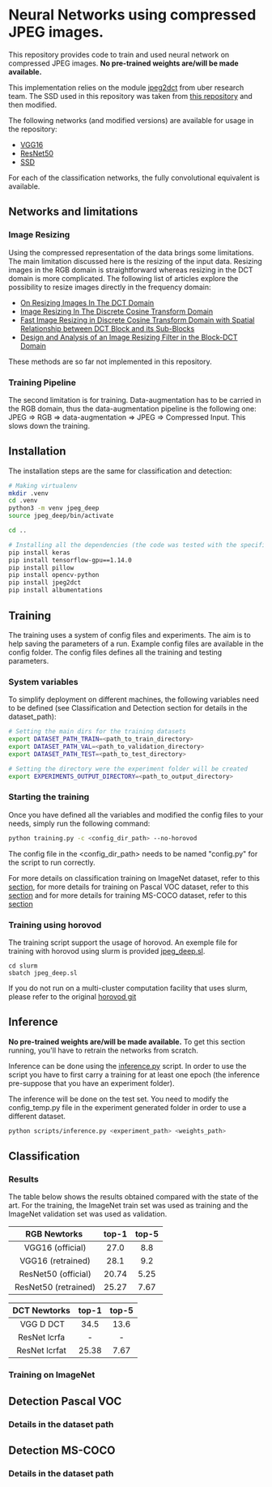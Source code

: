 # Neural Networks using compressed JPEG images.

This repository provides code to train and used neural network on compressed JPEG images. **No pre-trained weights are/will be made available.**

This implementation relies on the module [jpeg2dct](https://github.com/uber-research/jpeg2dct) from uber research team. The SSD used in this repository was taken from [this repository](https://github.com/pierluigiferrari/ssd_keras) and then modified.

The following networks (and modified versions) are available for usage in the repository:

- [VGG16](https://arxiv.org/abs/1409.1556)
- [ResNet50](https://arxiv.org/abs/1512.03385)
- [SSD](https://arxiv.org/abs/1512.02325)

For each of the classification networks, the fully convolutional equivalent is available.

## Networks and limitations

### Image Resizing

Using the compressed representation of the data brings some limitations. The main limitation discussed here is the resizing of the input data. Resizing images in the RGB domain is straightforward whereas resizing in the DCT domain is more complicated. The following list of articles explore the possibility to resize images directly in the frequency domain:

- [On Resizing Images In The DCT Domain](https://ieeexplore.ieee.org/document/1421685)
- [Image Resizing In The Discrete Cosine Transform Domain](https://ieeexplore.ieee.org/document/537460)
- [Fast Image Resizing in Discrete Cosine Transform Domain with Spatial Relationship between DCT Block and its Sub-Blocks](https://ieeexplore.ieee.org/document/4590237)
- [Design and Analysis of an Image Resizing Filter in the Block-DCT Domain](https://www.researchgate.net/publication/3308607_Design_and_Analysis_of_an_Image_Resizing_Filter_in_the_Block-DCT_Domain)

These methods are so far not implemented in this repository.
 
### Training Pipeline

The second limitation is for training. Data-augmentation has to be carried in the RGB domain, thus the data-augmentation pipeline is the following one: JPEG => RGB => data-augmentation => JPEG => Compressed Input. This slows down the training.

## Installation

The installation steps are the same for classification and detection:

```bash
# Making virtualenv
mkdir .venv
cd .venv
python3 -m venv jpeg_deep
source jpeg_deep/bin/activate

cd ..

# Installing all the dependencies (the code was tested with the specified version numbers)
pip install keras
pip install tensorflow-gpu==1.14.0
pip install pillow
pip install opencv-python
pip install jpeg2dct
pip install albumentations
```

## Training

The training uses a system of config files and experiments. The aim is to help saving the parameters of a run.
Example config files are available in the config folder. The config files defines all the training and testing parameters. 

### System variables

To simplify deployment on different machines, the following variables need to be defined (see Classification and Detection section for details in the dataset_path):

```bash
# Setting the main dirs for the training datasets
export DATASET_PATH_TRAIN=<path_to_train_directory>
export DATASET_PATH_VAL=<path_to_validation_directory>
export DATASET_PATH_TEST=<path_to_test_directory>

# Setting the directory were the experiment folder will be created
export EXPERIMENTS_OUTPUT_DIRECTORY=<path_to_output_directory>
```

### Starting the training

Once you have defined all the variables and modified the config files to your needs, simply run the following command:

```bash
python training.py -c <config_dir_path> --no-horovod
```

The config file in the <config_dir_path> needs to be named "config.py" for the script to run correctly.

For more details on classification training on ImageNet dataset, refer to this [section](##classification), for more details for training on Pascal VOC dataset, refer to this [section](##Detection-Pascal-VOC) and for more details for training MS-COCO dataset, refer to this [section](##Detection-MS-COCO)

### Training using horovod

The training script support the usage of horovod. An exemple file for training with horovod using slurm is provided [jpeg_deep.sl](slurm/jpeg_deep.sl).

```
cd slurm
sbatch jpeg_deep.sl
```

If you do not run on a multi-cluster computation facility that uses slurm, please refer to the original [horovod git](https://github.com/horovod/horovod)

## Inference

**No pre-trained weights are/will be made available.** To get this section running, you'll have to retrain the networks from scratch.

Inference can be done using the [inference.py](inference.py) script. In order to use the script you have to first carry a training for at least one epoch (the inference pre-suppose that you have an experiment folder).

The inference will be done on the test set. You need to modify the config_temp.py file in the experiment generated folder in order to use a different dataset.

```bash
python scripts/inference.py <experiment_path> <weights_path>
```

## Classification

### Results

The table below shows the results obtained compared with the state of the art. For the training, the ImageNet train set was used as training and the ImageNet validation set was used as validation.

| RGB Newtorks| top-1 | top-5 |
|:-:|:-:|:-:|
| VGG16 (official) | 27.0 | 8.8 |
| VGG16 (retrained) | 28.1 | 9.2 |
| ResNet50 (official) | 20.74 | 5.25 |
| ResNet50 (retrained) | 25.27 | 7.67 |

| DCT Newtorks| top-1 | top-5 |
|:-:|:-:|:-:|
| VGG D DCT | 34.5 | 13.6 |
| ResNet lcrfa | - | - |
| ResNet lcrfat | 25.38 | 7.67 |

### Training on ImageNet



## Detection Pascal VOC

### Details in the dataset path


## Detection MS-COCO

### Details in the dataset path